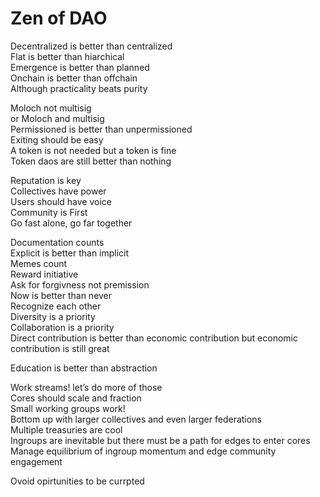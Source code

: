 # Zen of DAO

Decentralized is better than centralized\
Flat is better than hiarchical\
Emergence is better than planned\
Onchain is better than offchain\
Although practicality beats purity

Moloch not multisig\
or Moloch and multisig\
Permissioned is better than unpermissioned\
Exiting should be easy\
A token is not needed but a token is fine\
Token daos are still better than nothing

Reputation is key\
Collectives have power\
Users should have voice\
Community is First\
Go fast alone, go far together

Documentation counts\
Explicit is better than implicit\
Memes count\
Reward initiative\
Ask for forgivness not premission\
Now is better than never\
Recognize each other\
Diversity is a priority\
Collaboration is a priority\
Direct contribution is better than economic contribution but economic contribution is still great

Education is better than abstraction

Work streams! let’s do more of those\
Cores should scale and fraction\
Small working groups work!\
Bottom up with larger collectives and even larger federations\
Multiple treasuries are cool\
Ingroups are inevitable but there must be a path for edges to enter cores\
Manage equilibrium of ingroup momentum and edge community engagement

Ovoid opirtunities to be currpted
